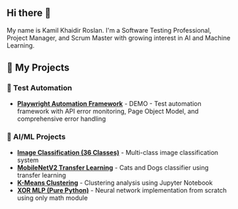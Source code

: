 ## Hi there 👋

My name is Kamil Khaidir Roslan. I'm a Software Testing Professional, Project Manager, and Scrum Master with growing interest in AI and Machine Learning.

## 📂 My Projects

### 🔧 Test Automation
- [**Playwright Automation Framework**](https://github.com/kamilkhaidir/playwright_automation_demo) - DEMO - Test automation framework with API error monitoring, Page Object Model, and comprehensive error handling
  
### 🤖 AI/ML Projects
- [**Image Classification (36 Classes)**](https://github.com/kamilkhaidir/ImageClassification) - Multi-class image classification system
- [**MobileNetV2 Transfer Learning**](https://github.com/kamilkhaidir/TransferLearning_MobileNetV2) - Cats and Dogs classifier using transfer learning
- [**K-Means Clustering**](https://github.com/kamilkhaidir/kmeanscluster) - Clustering analysis using Jupyter Notebook
- [**XOR MLP (Pure Python)**](https://github.com/kamilkhaidir/xor-mlp-python) - Neural network implementation from scratch using only math module

